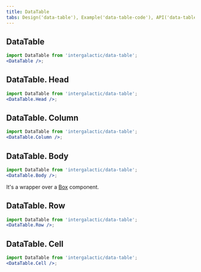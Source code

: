 ```yaml
---
title: DataTable
tabs: Design('data-table'), Example('data-table-code'), API('data-table-api'), A11y('data-table-a11y'), Changelog('data-table-changelog')
---
```


## DataTable

```jsx
import DataTable from 'intergalactic/data-table';
<DataTable />;
```

<TypesView type="DataTableProps" :types={...types} />

## DataTable. Head

```jsx
import DataTable from 'intergalactic/data-table';
<DataTable.Head />;
```

<TypesView type="DataTableHeadProps" :types={...types} />

## DataTable. Column

```jsx
import DataTable from 'intergalactic/data-table';
<DataTable.Column />;
```

<TypesView type="DataTableColumnProps" :types={...types} />

## DataTable. Body

```jsx
import DataTable from 'intergalactic/data-table';
<DataTable.Body />;
```

It's a wrapper over a [Box](/layout/box-system/box-api#a3cfce) component.

## DataTable. Row

```jsx
import DataTable from 'intergalactic/data-table';
<DataTable.Row />;
```

<TypesView type="DataTableRowProps" :types={...types} />

## DataTable. Cell

```jsx
import DataTable from 'intergalactic/data-table';
<DataTable.Cell />;
```

<TypesView type="DataTableCellProps" :types={...types} />

<script setup>import { data as types } from '@types.data.ts'; </script>
